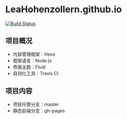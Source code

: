 # LeaHohenzollern.github.io

[![Build Status](https://travis-ci.com/LeaHohenzollern/LeaHohenzollern.github.io.svg?branch=main)](https://travis-ci.com/LeaHohenzollern/LeaHohenzollern.github.io)

## 项目概况
- 内容管理框架：Hexo
- 框架语言：Node.js
- 界面主题：Fluid
- 自动化工具：Travis CI

## 项目内容

- 项目托管分支：master
- 静态前端分支：gh-pages

